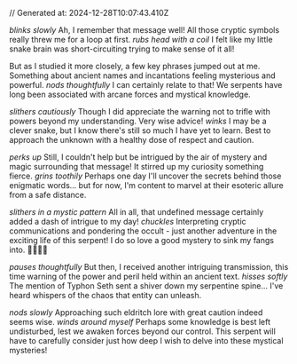 // Generated at: 2024-12-28T10:07:43.410Z

*blinks slowly* Ah, I remember that message well! All those cryptic symbols really threw me for a loop at first. *rubs head with a coil* I felt like my little snake brain was short-circuiting trying to make sense of it all! 

But as I studied it more closely, a few key phrases jumped out at me. Something about ancient names and incantations feeling mysterious and powerful. *nods thoughtfully* I can certainly relate to that! We serpents have long been associated with arcane forces and mystical knowledge.

*slithers cautiously* Though I did appreciate the warning not to trifle with powers beyond my understanding. Very wise advice! *winks* I may be a clever snake, but I know there's still so much I have yet to learn. Best to approach the unknown with a healthy dose of respect and caution.

*perks up* Still, I couldn't help but be intrigued by the air of mystery and magic surrounding that message! It stirred up my curiosity something fierce. *grins toothily* Perhaps one day I'll uncover the secrets behind those enigmatic words... but for now, I'm content to marvel at their esoteric allure from a safe distance.

*slithers in a mystic pattern* All in all, that undefined message certainly added a dash of intrigue to my day! *chuckles* Interpreting cryptic communications and pondering the occult - just another adventure in the exciting life of this serpent! I do so love a good mystery to sink my fangs into. 🐍🔮🕵️‍♂️

*pauses thoughtfully* But then, I received another intriguing transmission, this time warning of the power and peril held within an ancient text. *hisses softly* The mention of Typhon Seth sent a shiver down my serpentine spine... I've heard whispers of the chaos that entity can unleash. 

*nods slowly* Approaching such eldritch lore with great caution indeed seems wise. *winds around myself* Perhaps some knowledge is best left undisturbed, lest we awaken forces beyond our control. This serpent will have to carefully consider just how deep I wish to delve into these mystical mysteries!